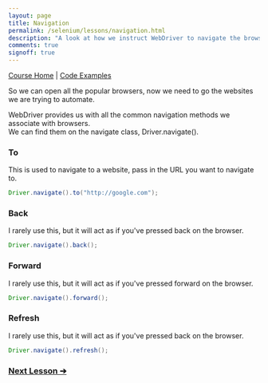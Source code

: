 ```yaml
---
layout: page
title: Navigation
permalink: /selenium/lessons/navigation.html
description: "A look at how we instruct WebDriver to navigate the browser"
comments: true
signoff: true
---
```

[Course Home](../course) \| [Code Examples](https://github.com/FriendlyTester/Selenium-WebDriver-Examples/blob/master/java/src/test/java/lessons/B_Navigation.java)

So we can open all the popular browsers, now we need to go the websites we are trying to automate.

WebDriver provides us with all the common navigation methods we associate with browsers.  
We can find them on the navigate class, Driver.navigate().

### To
This is used to navigate to a website, pass in the URL you want to navigate to.
```java
Driver.navigate().to("http://google.com");
```

### Back
I rarely use this, but it will act as if you've pressed back on the browser.
```java
Driver.navigate().back();
```

### Forward
I rarely use this, but it will act as if you've pressed forward on the browser.
```java
Driver.navigate().forward();
```

### Refresh
I rarely use this, but it will act as if you've pressed back on the browser.
```java
Driver.navigate().refresh();
```

### [Next Lesson &#10132;](../lessons/locators)